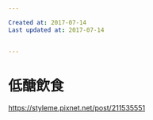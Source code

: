 ```yaml
---

Created at: 2017-07-14
Last updated at: 2017-07-14


---
```


# 低醣飲食


<https://styleme.pixnet.net/post/211535551>

